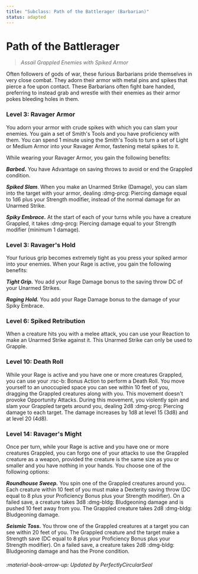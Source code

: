 ```yaml
---
title: "Subclass: Path of the Battlerager (Barbarian)"
status: adapted
---
```


<p style="display:none">
Assail Grappled Enemies with Spiked Armor
</p>

# Path of the Battlerager

> *Assail Grappled Enemies with Spiked Armor*

Often followers of gods of war, these furious Barbarians pride themselves in very close combat. They adorn their armor with metal pins and spikes that pierce a foe upon contact. These Barbarians often fight bare handed, preferring to instead grab and wrestle with their enemies as their armor pokes bleeding holes in them.

### Level 3: Ravager Armor

You adorn your armor with crude spikes with which you can slam your enemies. You gain a set of Smith's Tools and you have proficiency with them. You can spend 1 minute using the Smith's Tools to turn a set of Light or Medium Armor into your Ravager Armor, fastening metal spikes to it. 

While wearing your Ravager Armor, you gain the following benefits:

***Barbed.*** You have Advantage on saving throws to avoid or end the Grappled condition.

***Spiked Slam***. When you make an Unarmed Strike (Damage), you can slam into the target with your armor, dealing :dmg-prcg: Piercing damage equal to 1d6 plus your Strength modifier, instead of the normal damage for an Unarmed Strike.

***Spiky Embrace.*** At the start of each of your turns while you have a creature Grappled, it takes :dmg-prcg: Piercing damage equal to your Strength modifier (minimum 1 damage).

### Level 3: Ravager's Hold

Your furious grip becomes extremely tight as you press your spiked armor into your enemies. When your Rage is active, you gain the following benefits:

***Tight Grip.*** You add your Rage Damage bonus to the saving throw DC of your Unarmed Strikes.

***Raging Hold.*** You add your Rage Damage bonus to the damage of your Spiky Embrace.

### Level 6: Spiked Retribution

When a creature hits you with a melee attack, you can use your Reaction to make an Unarmed Strike against it. This Unarmed Strike can only be used to Grapple.

### Level 10: Death Roll

While your Rage is active and you have one or more creatures Grappled, you can use your :rsc-b: Bonus Action to perform a Death Roll. You move yourself to an unoccupied space you can see within 10 feet of you, dragging the Grappled creatures along with you. This movement doesn't provoke Opportunity Attacks. During this movement, you violently spin and slam your Grappled targets around you, dealing 2d8 :dmg-prcg: Piercing damage to each target. The damage increases by 1d8 at level 15 (3d8) and at level 20 (4d8).

### Level 14: Ravager's Might

Once per turn, while your Rage is active and you have one or more creatures Grappled, you can forgo one of your attacks to use the Grappled creature as a weapon, provided the creature is the same size as you or smaller and you have nothing in your hands. You choose one of the following options:

***Roundhouse Sweep.*** You spin one of the Grappled creatures around you. Each creature within 10 feet of you must make a Dexterity saving throw (DC equal to 8 plus your Proficiency Bonus plus your Strength modifier). On a failed save, a creature takes 3d8 :dmg-bldg: Bludgeoning damage and is pushed 10 feet away from you. The Grappled creature takes 2d8 :dmg-bldg: Bludgeoning damage.

***Seismic Toss.*** You throw one of the Grappled creatures at a target you can see within 20 feet of you. The Grappled creature and the target make a Strength save (DC equal to 8 plus your Proficiency Bonus plus your Strength modifier). On a failed save, a creature takes 2d8 :dmg-bldg: Bludgeoning damage and has the Prone condition.

###### :material-book-arrow-up: Updated by *PerfectlyCircularSeal* 